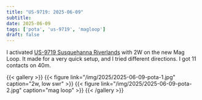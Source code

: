 ```yaml
---
title: "US-9719: 2025-06-09"
subtitle:
date: 2025-06-09
tags: ['pota', 'us-9719', 'magloop']
draft: false
---
```


I activated
[US-9719 Susquehanna Riverlands](https://pota.app/#/park/US-9719)
with 2W on the new Mag Loop.
It made for a very quick setup,
and I tried different directions.
I got 11 contacts on 40m.

{{< gallery >}}
{{< figure link="/img/2025/2025-06-09-pota-1.jpg" caption="2w, low swr" >}}
{{< figure link="/img/2025/2025-06-09-pota-2.jpg" caption="mag loop" >}}
{{< /gallery >}}

<!--more-->
